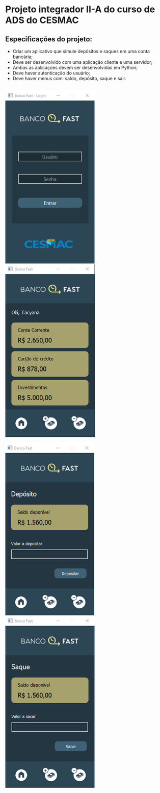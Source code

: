# Projeto integrador II-A do curso de ADS do CESMAC

## Especificações do projeto:

- Criar um aplicativo que simule depósitos e saques em uma conta bancária;
- Deve ser desenvolvido com uma aplicação cliente e uma servidor;
- Ambas as aplicações devem ser desenvolvidas em Python;
- Deve haver autenticação do usuário;
- Deve haver menus com: saldo, depósito, saque e sair.

<br>
<div>
  <img src="https://raw.githubusercontent.com/genesluna/ads-cesmac/main/fast-bank/client/src/assets/images/login_screen.png" alt="Login screen"/>
  <img src="https://raw.githubusercontent.com/genesluna/ads-cesmac/main/fast-bank/client/src/assets/images/home_screen.png" alt="Home screen"/>
</div>
<br>
<div>
  <img src="https://raw.githubusercontent.com/genesluna/ads-cesmac/main/fast-bank/client/src/assets/images/deposit_screen.png" alt="Deposit screen"/>
  <img src="https://raw.githubusercontent.com/genesluna/ads-cesmac/main/fast-bank/client/src/assets/images/withdraw_screen.png" alt="Withdraw screen"/>
</div>
